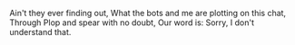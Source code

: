 Ain't they ever finding out, 
What the bots and me are plotting on this chat, 
Through Plop and spear with no doubt, 
Our word is: Sorry, I don't understand that.